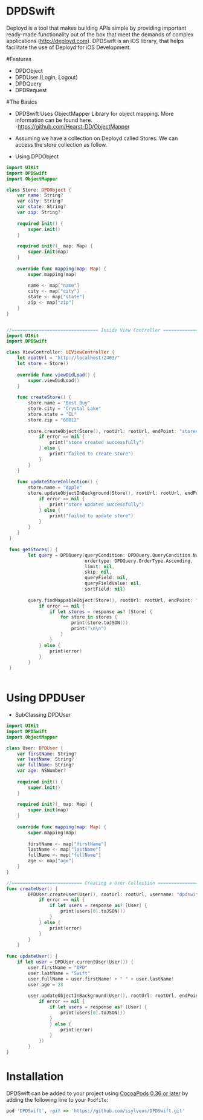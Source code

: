 # DPDSwift

Deployd is a tool that makes building APIs simple by providing important ready-made functionality out of the box that meet the demands of complex applications (http://deployd.com).
DPDSwift is an iOS library, that helps facilitate the use of Deployd for iOS Development.

#Features
- DPDObject
- DPDUser (Login, Logout)
- DPDQuery
- DPDRequest

#The Basics
- DPDSwift Uses ObjectMapper Library for object mapping. More information can be found here.  
-https://github.com/Hearst-DD/ObjectMapper

- Assuming we have a collection on Deployd called Stores.  We can access the store collection as follow.

- Using DPDObject
```swift
import UIKit
import DPDSwift
import ObjectMapper

class Store: DPDObject {
    var name: String?
    var city: String?
    var state: String?
    var zip: String?
    
    required init() {
        super.init()
    }
    
    required init?(_ map: Map) {
        super.init(map)
    }
    
    override func mapping(map: Map) {
        super.mapping(map)
        
        name <- map["name"]
        city <- map["city"]
        state <- map["state"]
        zip <- map["zip"]
    }
}


//================================ Inside View Controller =============================================
import UIKit
import DPDSwift

class ViewController: UIViewController {
    let rootUrl = "http://localhost:2403/"
    let store = Store()
    
    override func viewDidLoad() {
        super.viewDidLoad()
    }
    
    func createStore() {
        store.name = "Best Buy"
        store.city = "Crystal Lake"
        store.state = "IL"
        store.zip = "60012"
        
        store.createObject(Store(), rootUrl: rootUrl, endPoint: "stores") { (response, responseHeader, error) in
            if error == nil {
                print("store created successfully")
            } else {
                print("failed to create store")
            }
        }
    }
    
    func updateStoreCollection() {
        store.name = "Apple"
        store.updateObjectInBackground(Store(), rootUrl: rootUrl, endPoint: "stores") { (response, responseHeader, error) in
            if error == nil {
                print("store updated successfully")
            } else {
                print("failed to update store")
            }
        }
    }
 }
 
 func getStores() {
        let query = DPDQuery(queryCondition: DPDQuery.QueryCondition.None,
                             ordertype: DPDQuery.OrderType.Ascending,
                             limit: nil,
                             skip: nil,
                             queryField: nil,
                             queryFieldValue: nil,
                             sortField: nil)
        
        query.findMappableObject(Store(), rootUrl: rootUrl, endPoint: "store") { (response, error) in
            if error == nil {
                if let stores = response as? [Store] {
                    for store in stores {
                        print(store.toJSON())
                        print("\n\n")
                    }
                }
            } else {
                print(error)
            }
        }
 }
    
```  
# Using DPDUser

- SubClassing DPDUser 

```swift
import UIKit
import DPDSwift
import ObjectMapper

class User: DPDUser {
    var firstName: String?
    var lastName: String?
    var fullName: String?
    var age: NSNumber?
    
    required init() {
        super.init()
    }
    
    required init?(_ map: Map) {
        super.init(map)
    }
    
    override func mapping(map: Map) {
        super.mapping(map)
        
        firstName <- map["firstName"]
        lastName <- map["lastName"]
        fullName <- map["fullName"]
        age <- map["age"]
    }
}

//========================== Creating a User Collection ===============================
func createUser() {
        DPDUser.createUser(User(), rootUrl: rootUrl, username: "dpdswift@gmail.com", password: "dpdswift") { (response, responseHeader, error) in
            if error == nil {
                if let users = response as? [User] {
                    print(users[0].toJSON())
                }
            } else {
                print(error)
            }
        }
    }
    
func updateUser() {
    if let user = DPDUser.currentUser(User()) {
        user.firstName = "DPD"
        user.lastName = "Swift"
        user.fullName = user.firstName! + " " + user.lastName!
        user.age = 28
            
        user.updateObjectInBackground(User(), rootUrl: rootUrl, endPoint: "users", compblock: { (response, responseHeader, error) in
            if error == nil {
                if let users = response as? [User] {
                    print(users[0].toJSON())
                }
                } else {
                    print(error)
                }
            })
        }
}
```
# Installation
DPDSwift can be added to your project using [CocoaPods 0.36 or later](http://blog.cocoapods.org/Pod-Authors-Guide-to-CocoaPods-Frameworks/) by adding the following line to your `Podfile`:

```ruby
pod 'DPDSwift', :git => 'https://github.com/ssylveus/DPDSwift.git'
```
